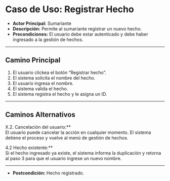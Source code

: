 # Caso de Uso: Registrar Hecho

- **Actor Principal:** Sumariante  
- **Descripción:** Permite al sumariante registrar un nuevo hecho.  
- **Precondiciones:** El usuario debe estar autenticado y debe haber ingresado a la gestión de hechos.   
---

## Camino Principal

1. El usuario clickea el botón “Registrar hecho”.
2. El sistema solicita el nombre del hecho.
3. El usuario ingresa el nombre.
4. El sistema valida el hecho.
5. El sistema registra el hecho y le asigna un ID.

---

## Caminos Alternativos

X.2. Cancelación del usuario:**  
  El usuario puede cancelar la acción en cualquier momento. El sistema detiene el proceso y vuelve al menú de gestión de hechos.

4.2 Hecho existente:**  
  Si el hecho ingresado ya existe, el sistema informa la duplicación y retorna al paso 3 para que el usuario ingrese un nuevo nombre.

--- 

- **Postcondición:** Hecho registrado.
